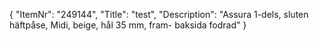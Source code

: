 {
  "ItemNr": "249144",
  "Title": "test",
  "Description": "Assura 1-dels, sluten häftpåse, Midi, beige, hål 35 mm, fram- baksida fodrad"
}
